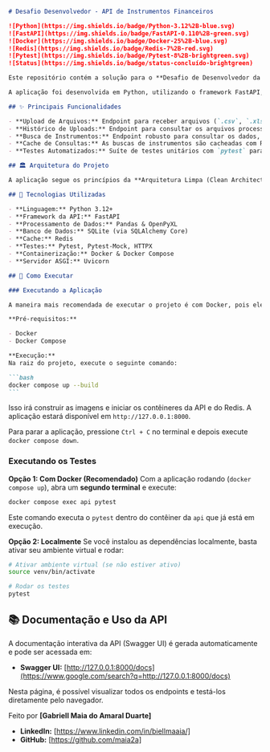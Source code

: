 ````markdown
# Desafio Desenvolvedor - API de Instrumentos Financeiros

![Python](https://img.shields.io/badge/Python-3.12%2B-blue.svg)
![FastAPI](https://img.shields.io/badge/FastAPI-0.110%2B-green.svg)
![Docker](https://img.shields.io/badge/Docker-25%2B-blue.svg)
![Redis](https://img.shields.io/badge/Redis-7%2B-red.svg)
![Pytest](https://img.shields.io/badge/Pytest-8%2B-brightgreen.svg)
![Status](https://img.shields.io/badge/status-concluído-brightgreen)

Este repositório contém a solução para o **Desafio de Desenvolvedor da Oliveira Trust**. O projeto consiste em uma API RESTful para processar, armazenar e consultar dados de instrumentos financeiros.

A aplicação foi desenvolvida em Python, utilizando o framework FastAPI, e estruturada com foco em **Clean Code** e **Clean Architecture**. O ambiente é totalmente containerizado com Docker, inclui um sistema de cache com Redis para otimização de performance e uma suíte de testes automatizados com Pytest para garantir a qualidade do código.

## ✨ Principais Funcionalidades

- **Upload de Arquivos:** Endpoint para receber arquivos (`.csv`, `.xlsx`) com prevenção de duplicatas.
- **Histórico de Uploads:** Endpoint para consultar os arquivos processados, com filtros por nome e data.
- **Busca de Instrumentos:** Endpoint robusto para consultar os dados, com filtros e paginação.
- **Cache de Consultas:** As buscas de instrumentos são cacheadas com Redis para respostas mais rápidas em requisições repetidas.
- **Testes Automatizados:** Suíte de testes unitários com `pytest` para garantir a confiabilidade da lógica de negócio.

## 🏛️ Arquitetura do Projeto

A aplicação segue os princípios da **Arquitetura Limpa (Clean Architecture)**, com responsabilidades divididas em camadas (`domain`, `application`, `infrastructure`) para garantir um código desacoplado, testável e de fácil manutenção.

## 🚀 Tecnologias Utilizadas

- **Linguagem:** Python 3.12+
- **Framework da API:** FastAPI
- **Processamento de Dados:** Pandas & OpenPyXL
- **Banco de Dados:** SQLite (via SQLAlchemy Core)
- **Cache:** Redis
- **Testes:** Pytest, Pytest-Mock, HTTPX
- **Containerização:** Docker & Docker Compose
- **Servidor ASGI:** Uvicorn

## 🚀 Como Executar

### Executando a Aplicação

A maneira mais recomendada de executar o projeto é com Docker, pois ele gerencia a aplicação e o serviço de Redis automaticamente.

**Pré-requisitos:**

- Docker
- Docker Compose

**Execução:**
Na raiz do projeto, execute o seguinte comando:

```bash
docker compose up --build
```
````

Isso irá construir as imagens e iniciar os contêineres da API e do Redis. A aplicação estará disponível em `http://127.0.0.1:8000`.

Para parar a aplicação, pressione `Ctrl + C` no terminal e depois execute `docker compose down`.

### Executando os Testes

**Opção 1: Com Docker (Recomendado)**
Com a aplicação rodando (`docker compose up`), abra um **segundo terminal** e execute:

```bash
docker compose exec api pytest
```

Este comando executa o `pytest` dentro do contêiner da `api` que já está em execução.

**Opção 2: Localmente**
Se você instalou as dependências localmente, basta ativar seu ambiente virtual e rodar:

```bash
# Ativar ambiente virtual (se não estiver ativo)
source venv/bin/activate

# Rodar os testes
pytest
```

## 📚 Documentação e Uso da API

A documentação interativa da API (Swagger UI) é gerada automaticamente e pode ser acessada em:

- **Swagger UI:** [http://127.0.0.1:8000/docs](https://www.google.com/search?q=http://127.0.0.1:8000/docs)

Nesta página, é possível visualizar todos os endpoints e testá-los diretamente pelo navegador.

Feito por **[Gabriell Maia do Amaral Duarte]**

- **LinkedIn:** [https://www.linkedin.com/in/biellmaaia/]
- **GitHub:** [https://github.com/maia2a]

<!-- end list -->

```

```
